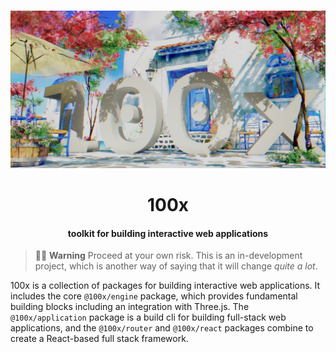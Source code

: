 <div align="center">

<br />

![elysiatech](/assets/banner.jpg)

<h1>100x</h3>

#### toolkit for building interactive web applications

</div>

> 🚧👷 **Warning** Proceed at your own risk. This is an in-development project, which is another way of saying that it will change _quite a lot_.

100x is a collection of packages for building interactive web applications. It includes the core `@100x/engine` package,
which provides fundamental building blocks including an integration with Three.js. The `@100x/application` package is a build cli
for building full-stack web applications, and the `@100x/router` and `@100x/react` packages combine to create a React-based full stack framework.
